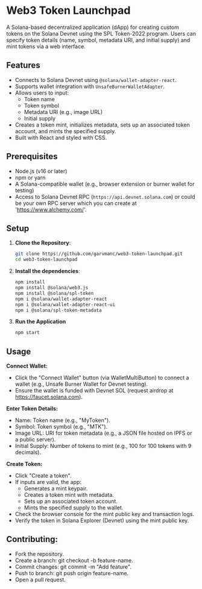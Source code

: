 # Web3 Token Launchpad

A Solana-based decentralized application (dApp) for creating custom tokens on the Solana Devnet using the SPL Token-2022 program. Users can specify token details (name, symbol, metadata URI, and initial supply) and mint tokens via a web interface.

## Features
- Connects to Solana Devnet using `@solana/wallet-adapter-react`.
- Supports wallet integration with `UnsafeBurnerWalletAdapter`.
- Allows users to input:
  - Token name
  - Token symbol
  - Metadata URI (e.g., image URL)
  - Initial supply
- Creates a token mint, initializes metadata, sets up an associated token account, and mints the specified supply.
- Built with React and styled with CSS.


## Prerequisites
- Node.js (v16 or later)
- npm or yarn
- A Solana-compatible wallet (e.g., browser extension or burner wallet for testing)
- Access to Solana Devnet RPC (`https://api.devnet.solana.com`) or could be your own RPC server which you can create at 'https://www.alchemy.com/'.

## Setup
1. **Clone the Repository**:
   ```bash
   git clone https://github.com/garvmanc/web3-token-launchpad.git
   cd web3-token-launchpad

2. **Install the dependencies**:
   ```bash
   npm install
   npm install @solana/web3.js
   npm install @solana/spl-token
   npm i @solana/wallet-adapter-react
   npm i @solana/wallet-adapter-react-ui
   npm i @solana/spl-token-metadata

3. **Run the Application**
   ```bash
   npm start

## Usage
**Connect Wallet:**
- Click the "Connect Wallet" button (via WalletMultiButton) to connect a wallet (e.g., Unsafe Burner Wallet for Devnet testing).
- Ensure the wallet is funded with Devnet SOL (request airdrop at https://faucet.solana.com).

**Enter Token Details:**
- Name: Token name (e.g., "MyToken").
- Symbol: Token symbol (e.g., "MTK").
- Image URL: URI for token metadata (e.g., a JSON file hosted on IPFS or a public server).
- Initial Supply: Number of tokens to mint (e.g., 100 for 100 tokens with 9 decimals).

**Create Token:**
- Click "Create a token".
- If inputs are valid, the app:
  - Generates a mint keypair.
  - Creates a token mint with metadata.
  - Sets up an associated token account.
  - Mints the specified supply to the wallet.
- Check the browser console for the mint public key and transaction logs.
- Verify the token in Solana Explorer (Devnet) using the mint public key.

## Contributing:

- Fork the repository.
- Create a branch: git checkout -b feature-name.
- Commit changes: git commit -m "Add feature".
- Push to branch: git push origin feature-name.
- Open a pull request.
